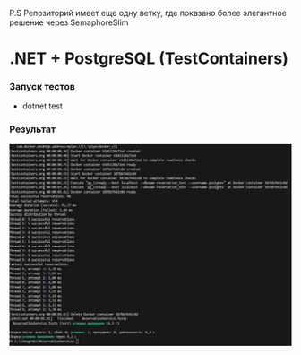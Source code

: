 P.S Репозиторий имеет еще одну ветку, где показано более элегантное решение через SemaphoreSlim 
# .NET + PostgreSQL (TestContainers)
### Запуск тестов
 - dotnet test
### Результат
 ![alt text](image.png)
